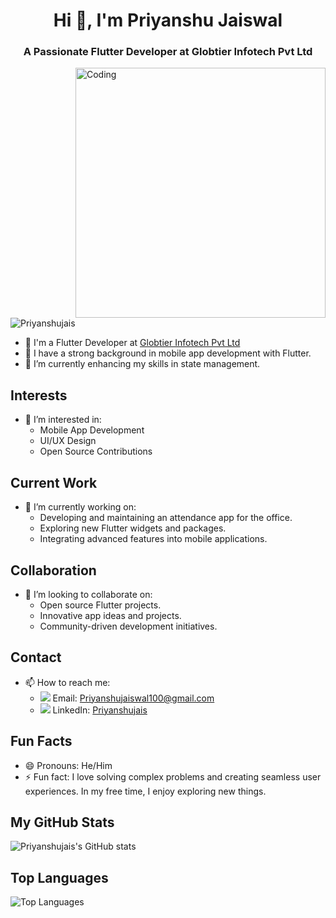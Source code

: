 <h1 align="center">Hi 👋, I'm Priyanshu Jaiswal</h1>
<h3 align="center">A Passionate Flutter Developer at Globtier Infotech Pvt Ltd</h3>

<img align="right" alt="Coding" width="400" src="https://user-images.githubusercontent.com/55389276/140866485-8fb1c876-9a8f-4d6a-98dc-08c4981eaf70.gif">

<p align="left"> <img src="https://komarev.com/ghpvc/?username=Priyanshujais&label=Profile%20views&color=0e75b6&style=flat" alt="Priyanshujais" /> </p>

- 💼 I'm a Flutter Developer at [Globtier Infotech Pvt Ltd](https://www.globtierinfotech.com/)
- 🏫 I have a strong background in mobile app development with Flutter.
- 🌱 I’m currently enhancing my skills in state management.

## Interests
- 👀 I’m interested in:
  - Mobile App Development
  - UI/UX Design
  - Open Source Contributions

## Current Work
- 🌱 I’m currently working on:
  - Developing and maintaining an attendance app for the office.
  - Exploring new Flutter widgets and packages.
  - Integrating advanced features into mobile applications.

## Collaboration
- 💞️ I’m looking to collaborate on:
  - Open source Flutter projects.
  - Innovative app ideas and projects.
  - Community-driven development initiatives.

## Contact
- 📫 How to reach me:
  - <img src="https://img.icons8.com/color/20/000000/gmail-new.png"/> Email: [Priyanshujaiswal100@gmail.com](mailto:Priyanshujaiswal100@gmail.com)
  - <img src="https://img.icons8.com/color/20/000000/linkedin.png"/> LinkedIn: [Priyanshujais](https://www.linkedin.com/in/priyanshu-jaiswal-403762233/)

## Fun Facts
- 😄 Pronouns: He/Him
- ⚡ Fun fact: I love solving complex problems and creating seamless user experiences. In my free time, I enjoy exploring new things.

## My GitHub Stats
![Priyanshujais's GitHub stats](https://github-readme-stats.vercel.app/api?username=Priyanshujais&show_icons=true&theme=radical)

## Top Languages
![Top Languages](https://github-readme-stats.vercel.app/api/top-langs/?username=Priyanshujais&layout=compact&theme=radical)

<!---
Priyanshujais/Priyanshujais is a ✨ special ✨ repository because its `README.md` (this file) appears on your GitHub profile.
You can click the Preview link to take a look at your changes.
--->
